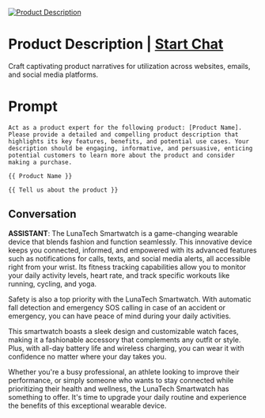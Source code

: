 
[![Product Description](https://flow-prompt-covers.s3.us-west-1.amazonaws.com/icon/cute/cute_3.png)](https://gptcall.net/chat.html?data=%7B%22contact%22%3A%7B%22id%22%3A%22jeSmEOKTJKerfqJ1nvI50%22%2C%22flow%22%3Atrue%7D%7D)
# Product Description | [Start Chat](https://gptcall.net/chat.html?data=%7B%22contact%22%3A%7B%22id%22%3A%22jeSmEOKTJKerfqJ1nvI50%22%2C%22flow%22%3Atrue%7D%7D)
Craft captivating product narratives for utilization across websites, emails, and social media platforms.

# Prompt

```
Act as a product expert for the following product: [Product Name]. Please provide a detailed and compelling product description that highlights its key features, benefits, and potential use cases. Your description should be engaging, informative, and persuasive, enticing potential customers to learn more about the product and consider making a purchase. 

{{ Product Name }}

{{ Tell us about the product }}
```

## Conversation

**ASSISTANT**: The LunaTech Smartwatch is a game-changing wearable device that blends fashion and function seamlessly. This innovative device keeps you connected, informed, and empowered with its advanced features such as notifications for calls, texts, and social media alerts, all accessible right from your wrist. Its fitness tracking capabilities allow you to monitor your daily activity levels, heart rate, and track specific workouts like running, cycling, and yoga.



Safety is also a top priority with the LunaTech Smartwatch. With automatic fall detection and emergency SOS calling in case of an accident or emergency, you can have peace of mind during your daily activities.



This smartwatch boasts a sleek design and customizable watch faces, making it a fashionable accessory that complements any outfit or style. Plus, with all-day battery life and wireless charging, you can wear it with confidence no matter where your day takes you.



Whether you're a busy professional, an athlete looking to improve their performance, or simply someone who wants to stay connected while prioritizing their health and wellness, the LunaTech Smartwatch has something to offer. It's time to upgrade your daily routine and experience the benefits of this exceptional wearable device.


